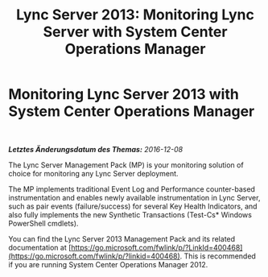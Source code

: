 ﻿---
title: 'Lync Server 2013: Monitoring Lync Server with System Center Operations Manager'
TOCTitle: Monitoring Lync 2013 with SCOM
ms:assetid: a74bde92-97ff-4d90-acb9-7a70272f0f31
ms:mtpsurl: https://technet.microsoft.com/de-de/library/Dn720343(v=OCS.15)
ms:contentKeyID: 62221554
ms.date: 12/10/2016
mtps_version: v=OCS.15
ms.translationtype: HT
---

# Monitoring Lync Server 2013 with System Center Operations Manager

 

_**Letztes Änderungsdatum des Themas:** 2016-12-08_

The Lync Server Management Pack (MP) is your monitoring solution of choice for monitoring any Lync Server deployment.

The MP implements traditional Event Log and Performance counter-based instrumentation and enables newly available instrumentation in Lync Server, such as pair events (failure/success) for several Key Health Indicators, and also fully implements the new Synthetic Transactions (Test-Cs\* Windows PowerShell cmdlets).

You can find the Lync Server 2013 Management Pack and its related documentation at [https://go.microsoft.com/fwlink/p/?LinkId=400468](https://go.microsoft.com/fwlink/p/?linkid=400468). This is recommended if you are running System Center Operations Manager 2012.


